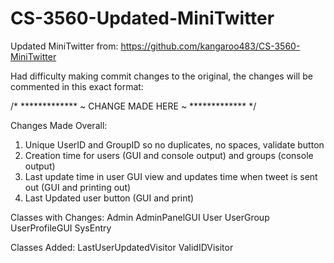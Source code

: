 # CS-3560-Updated-MiniTwitter

Updated MiniTwitter from: https://github.com/kangaroo483/CS-3560-MiniTwitter

Had difficulty making commit changes to the original, the changes will be commented in this exact format: 

/* ************* ~ CHANGE MADE HERE ~ ************* */

Changes Made Overall: 
1. Unique UserID and GroupID so no duplicates, no spaces, validate button 
2. Creation time for users (GUI and console output) and groups (console output)
3. Last update time in user GUI view and updates time when tweet is sent out (GUI and printing out) 
4. Last Updated user button (GUI and print)

Classes with Changes: 
Admin 
AdminPanelGUI
User 
UserGroup 
UserProfileGUI
SysEntry

Classes Added: 
LastUserUpdatedVisitor
ValidIDVisitor
